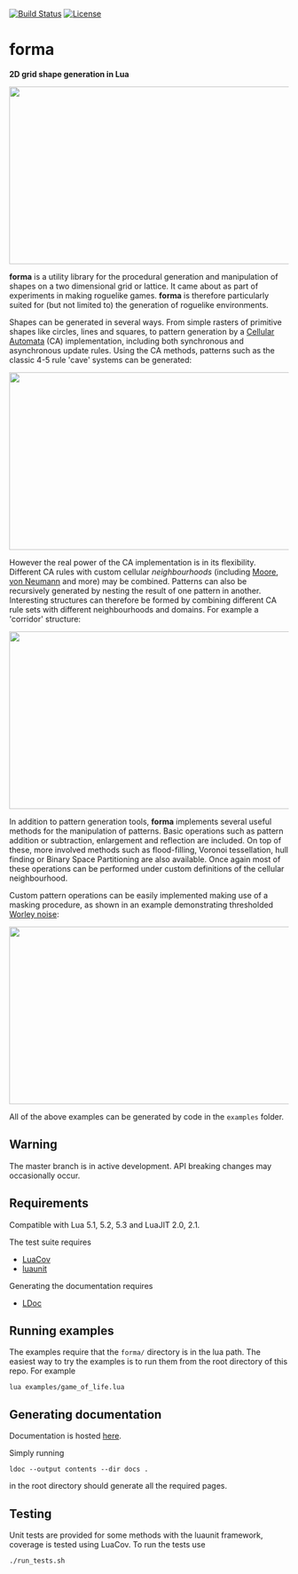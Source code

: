 [![Build Status](https://travis-ci.org/nhartland/forma.svg?branch=master)](https://travis-ci.org/nhartland/forma)
[![License](https://img.shields.io/badge/license-MIT-blue.svg)](https://opensource.org/licenses/MIT)

forma
=====

__2D grid shape generation in Lua__ 

<p align="center">
  <img width="650" height="320" src="https://i.imgur.com/si0FhKN.png">
</p>

**forma** is a utility library for the procedural generation and manipulation of
shapes on a two dimensional grid or lattice. It came about as part of
experiments in making roguelike games. **forma** is therefore particularly
suited for (but not limited to) the generation of roguelike environments.

Shapes can be generated in several ways. From simple rasters of primitive shapes
like circles, lines and squares, to pattern generation by a [Cellular
Automata](https://en.wikipedia.org/wiki/Cellular_automaton) (CA) implementation,
including both synchronous and asynchronous update rules. Using the CA methods,
patterns such as the classic 4-5 rule 'cave' systems can be generated:

<p align="center">
  <img width="650" height="320" src="https://i.imgur.com/r6D7hxb.png">
</p>

However the real power of the CA implementation is in its flexibility.
Different CA rules with custom cellular *neighbourhoods* (including
[Moore](https://en.wikipedia.org/wiki/Moore_neighborhood), [von
Neumann](https://en.wikipedia.org/wiki/Von_Neumann_neighborhood) and more) may
be combined. Patterns can also be recursively generated by nesting the result of
one pattern in another. Interesting structures can therefore be formed by
combining different CA rule sets with different neighbourhoods and domains. For
example a 'corridor' structure:

<p align="center">
  <img width="650" height="320" src="https://i.imgur.com/PF7cMw7.png">
</p>

In addition to pattern generation tools, **forma** implements several useful
methods for the manipulation of patterns. Basic operations such as pattern
addition or subtraction, enlargement and reflection are included. On top of
these, more involved methods such as flood-filling, Voronoi tessellation, hull
finding or Binary Space Partitioning are also available. Once again most of
these operations can be performed under custom definitions of the cellular
neighbourhood.

Custom pattern operations can be easily implemented making use of a masking
procedure, as shown in an example demonstrating thresholded [Worley
noise](https://en.wikipedia.org/wiki/Worley_noise):

<p align="center">
  <img width="650" height="320" src="https://i.imgur.com/Gyn4QLx.png">
</p>

All of the above examples can be generated by code in the `examples` folder.

Warning
-------
The master branch is in active development. API breaking changes may
occasionally occur.

Requirements
------------
Compatible with Lua 5.1, 5.2, 5.3 and LuaJIT 2.0, 2.1.

The test suite requires
 - [LuaCov](https://keplerproject.github.io/luacov/)
 - [luaunit](https://github.com/bluebird75/luaunit)

Generating the documentation requires
 - [LDoc](https://github.com/stevedonovan/LDoc)

Running examples
----------------

The examples require that the `forma/` directory is in the lua path. The easiest
way to try the examples is to run them from the root directory of this repo. For
example

    lua examples/game_of_life.lua

Generating documentation
------------------------

Documentation is hosted [here](https://nhartland.github.io/forma/).

Simply running 

    ldoc --output contents --dir docs .

in the root directory should generate all the required pages.

Testing
-------

Unit tests are provided for some methods with the luaunit framework, coverage is
tested using LuaCov. To run the tests use

    ./run_tests.sh
